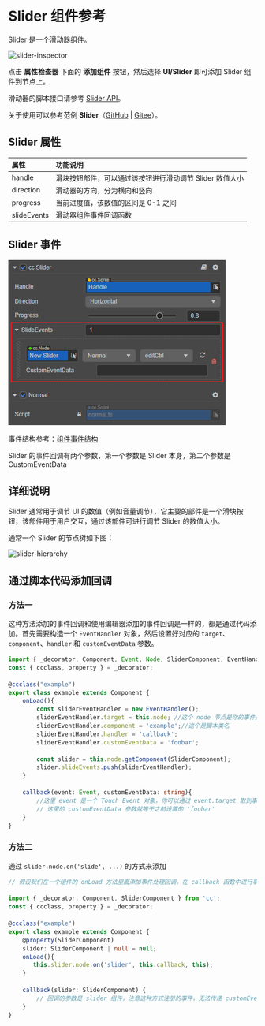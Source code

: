 # Slider 组件参考

Slider 是一个滑动器组件。

![slider-inspector](slider/slider-inspector.png)

点击 **属性检查器** 下面的 **添加组件** 按钮，然后选择 **UI/Slider** 即可添加 Slider 组件到节点上。

滑动器的脚本接口请参考 [Slider API](__APIDOC__/zh/#/docs/3.3/zh/ui/Class/Slider)。

关于使用可以参考范例 **Slider**（[GitHub](https://github.com/cocos-creator/test-cases-3d/tree/v3.3/assets/cases/ui/10.slider) | [Gitee](https://gitee.com/mirrors_cocos-creator/test-cases-3d/tree/v3.3/assets/cases/ui/10.slider)）。

## Slider 属性

| 属性           | 功能说明                                                 |
| :------------- | :----------                                            |
| handle         | 滑块按钮部件，可以通过该按钮进行滑动调节 Slider 数值大小       |
| direction      | 滑动器的方向，分为横向和竖向                                |
| progress       | 当前进度值，该数值的区间是 0-1 之间                         |
| slideEvents    | 滑动器组件事件回调函数                                     |

## Slider 事件

![slider-event](slider/slider-event.png)

事件结构参考：[组件事件结构](./button.md#组件事件结构)

Slider 的事件回调有两个参数，第一个参数是 Slider 本身，第二个参数是 CustomEventData

## 详细说明

Slider 通常用于调节 UI 的数值（例如音量调节），它主要的部件是一个滑块按钮，该部件用于用户交互，通过该部件可进行调节 Slider 的数值大小。

通常一个 Slider 的节点树如下图：

![slider-hierarchy](slider/slider-hierarchy.png)

## 通过脚本代码添加回调

### 方法一

这种方法添加的事件回调和使用编辑器添加的事件回调是一样的，都是通过代码添加。首先需要构造一个 `EventHandler` 对象，然后设置好对应的 `target`、`component`、`handler` 和 `customEventData` 参数。

```ts
import { _decorator, Component, Event, Node, SliderComponent, EventHandler } from 'cc';
const { ccclass, property } = _decorator;

@ccclass("example")
export class example extends Component {
    onLoad(){
        const sliderEventHandler = new EventHandler();
        sliderEventHandler.target = this.node; //这个 node 节点是你的事件处理代码组件所属的节点
        sliderEventHandler.component = 'example';//这个是脚本类名
        sliderEventHandler.handler = 'callback';
        sliderEventHandler.customEventData = 'foobar';

        const slider = this.node.getComponent(SliderComponent);
        slider.slideEvents.push(sliderEventHandler);
    }

    callback(event: Event, customEventData: string){
        //这里 event 是一个 Touch Event 对象，你可以通过 event.target 取到事件的发送节点
        // 这里的 customEventData 参数就等于之前设置的 'foobar'
    }
}
```

### 方法二

通过 `slider.node.on('slide', ...)` 的方式来添加

```ts
// 假设我们在一个组件的 onLoad 方法里面添加事件处理回调，在 callback 函数中进行事件处理:

import { _decorator, Component, SliderComponent } from 'cc';
const { ccclass, property } = _decorator;

@ccclass("example")
export class example extends Component {
    @property(SliderComponent)
    slider: SliderComponent | null = null;
    onLoad(){
       this.slider.node.on('slider', this.callback, this);
    }

    callback(slider: SliderComponent) {
        // 回调的参数是 slider 组件，注意这种方式注册的事件，无法传递 customEventData
    }
}
```
